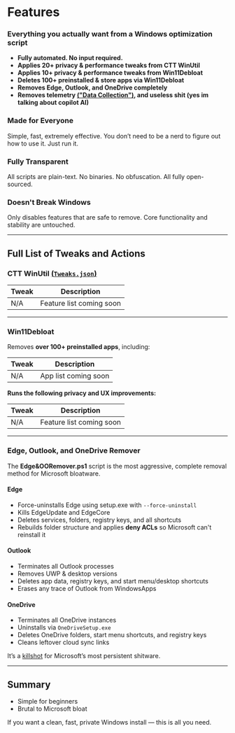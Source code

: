 # Features

###  Everything you actually want from a Windows optimization script

* **Fully automated. No input required.**
* **Applies 20+ privacy & performance tweaks from CTT WinUtil**
* **Applies 10+ privacy & performance tweaks from Win11Debloat**
* **Deletes 100+ preinstalled & store apps via Win11Debloat**
* **Removes Edge, Outlook, and OneDrive completely**
* **Removes telemetry [("Data Collection")](https://en.wikipedia.org/wiki/Spyware), and useless shit (yes im talking about copilot AI)**

###  Made for Everyone

Simple, fast, extremely effective. You don’t need to be a nerd to figure out how to use it. Just run it.

###  Fully Transparent

All scripts are plain-text. No binaries. No obfuscation. All fully open-sourced.

###  Doesn't Break Windows

Only disables features that are safe to remove. Core functionality and stability are untouched.

---

##  Full List of Tweaks and Actions

###  CTT WinUtil [(`Tweaks.json`)](https://raw.githubusercontent.com/BuzzedHoney/Test/main/Tweaks.json)

| Tweak                                 | Description                                        |
| ------------------------------------- | -------------------------------------------------- |
| N/A                                   | Feature list coming soon                           |

---

###  Win11Debloat

Removes **over 100+ preinstalled apps**, including:

| Tweak                                 | Description                                        |
| ------------------------------------- | -------------------------------------------------- |
| N/A                                   | App list coming soon                               |

**Runs the following privacy and UX improvements:**

| Tweak                                 | Description                                        |
| ------------------------------------- | -------------------------------------------------- |
| N/A                                   | Feature list coming soon                           |

---

###  Edge, Outlook, and OneDrive Remover

The **Edge\&OORemover.ps1** script is the most aggressive, complete removal method for Microsoft bloatware.

####  Edge

* Force-uninstalls Edge using setup.exe with `--force-uninstall`
* Kills EdgeUpdate and EdgeCore
* Deletes services, folders, registry keys, and all shortcuts
* Rebuilds folder structure and applies **deny ACLs** so Microsoft can't reinstall it

####  Outlook

* Terminates all Outlook processes
* Removes UWP & desktop versions
* Deletes app data, registry keys, and start menu/desktop shortcuts
* Erases any trace of Outlook from WindowsApps

####   OneDrive

* Terminates all OneDrive instances
* Uninstalls via `OneDriveSetup.exe`
* Deletes OneDrive folders, start menu shortcuts, and registry keys
* Cleans leftover cloud sync links

It’s a [killshot](https://www.youtube.com/watch?v=FxQTY-W6GIo) for Microsoft’s most persistent shitware.

---

##  Summary

* Simple for beginners
* Brutal to Microsoft bloat

If you want a clean, fast, private Windows install — this is all you need.
